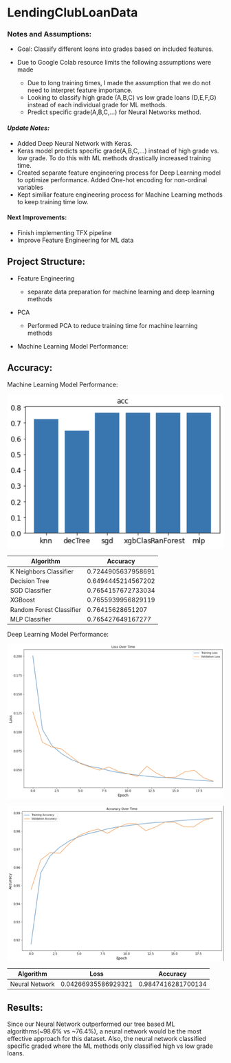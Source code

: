 # LendingClubLoanData

### Notes and Assumptions:

- Goal: Classify different loans into grades based on included features.

- Due to Google Colab resource limits the following assumptions were made
  - Due to long training times, I made the assumption that we do not need to interpret feature importance.
  - Looking to classify high grade (A,B,C) vs low grade loans (D,E,F,G) instead of each individual grade for ML methods.
  - Predict specific grade(A,B,C,...) for Neural Networks method.

#### *Update Notes:*

- Added Deep Neural Network with Keras.
- Keras model predicts specific grade(A,B,C,...) instead of high grade vs. low grade. To do this with ML methods drastically increased training time.
- Created separate feature engineering process for Deep Learning model to optimize performance. Added One-hot encoding for non-ordinal variables
- Kept similiar feature engineering process for Machine Learning methods to keep training time low.

#### Next Improvements:
- Finish implementing TFX pipeline
- Improve Feature Engineering for ML data


## Project Structure:

- Feature Engineering
  - separate data preparation for machine learning and deep learning methods

- PCA
  - Performed PCA to reduce training time for machine learning methods

- Machine Learning Model Performance:

## Accuracy:

Machine Learning Model Performance:

![Machine Learning Models Accuracy](/assets/images/ml_accuracy.png)

| Algorithm | Accuracy |
| ----------- | ----------- |
| K Neighbors Classifier | 0.7244905637958691 |
| Decision Tree | 0.6494445214567202 |
| SGD Classifier | 0.7654157672733034 |
| XGBoost |  0.7655939956829119 |
| Random Forest Classifier | 0.76415628651207 |
| MLP Classifier | 0.765427649167277 |


Deep Learning Model Performance:

![Neural Network Loss](/assets/images/nn_loss.png)

![Neural Network Accuracy](/assets/images/nn_accuracy.png)

| Algorithm | Loss | Accuracy |
| ----------- | ----------- | ----------- |
| Neural Network | 0.04266935586929321 | 0.9847416281700134 |

## Results:
Since our Neural Network outperformed our tree based ML algorithms(~98.6% vs ~76.4%), a neural network would be the most effective approach for this dataset. Also, the neural network classified specific graded where the ML methods only classified high vs low grade loans.
